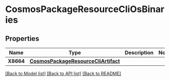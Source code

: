 # CosmosPackageResourceCliOsBinaries

## Properties

Name | Type | Description | Notes
------------ | ------------- | ------------- | -------------
**X8664** | [**CosmosPackageResourceCliArtifact**](CosmosPackageResourceCliArtifact.md) |  | 

[[Back to Model list]](../README.md#documentation-for-models) [[Back to API list]](../README.md#documentation-for-api-endpoints) [[Back to README]](../README.md)


